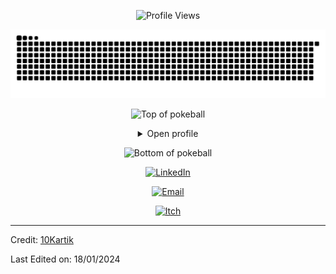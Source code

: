 <p align = "center">
  <img src = "https://komarev.com/ghpvc/?username=JuanPabloSaavedraRamirez&style=plastic&color=blueviolet" alt = "Profile Views"/>
</p>
<p align = "center">
  <img src = "https://github.com/7oSkaaa/7oSkaaa/blob/output/github-contribution-grid-snake.svg?" alt = "Snake Game"/>
</p>

<div align="center">


![Top of pokeball](https://user-images.githubusercontent.com/44261381/209363264-ac854d3c-2cc2-44c4-928e-8a08d1013f46.png)

<details>
<summary>Open profile</summary>

<br>
<div>
  <div align=center>
      <img height="200" alt="Avatar photo of KK10" src="YO.jpg" alt="Avatar photo of KK10">
  </div>
  <div align=center>
      <a>Game Developer Mexican</a>
  </div>
</div>

<details>
<summary>About me</summary>

[//]: # (You must have a lf before the markdown element when inside a block for it to work: https://stackoverflow.com/questions/29368902/how-can-i-wrap-my-markdown-in-an-html-div)

<div align="left">

```js
/**
 * Represents me.
 *
 * @constructor
 * @param {string} location - Guadalajara, Jalisco, México
 * @param {string} languagues - English, Spanish.
 * @param {string} jobTitle - Software and Game Engineer.
 * @param {string} specialization - Game Developer with C#.
 * @param {string} interests - Game System, ML-Agents, Unity and UE.
 * @param {string} hobbies - Gaming, music, series and movies.
 * @param {string} education - University, interactive software and video game development.
 * @param {string} approachable - Yes, to collaborate on exciting projects, don't hesitate to write out.
 *
 * @throws {Punch} To any and all bugs.
 *
 * @returns {Object} JP.
 */
```

</div>

</details>

<details>
<summary>Tools</summary>
<div>
  <p style="display: inline-block;" align="center">
    <kbd>
      <kbd>Programming Languages</kbd>
      <br>
      <br>
      <img width="30px" src="https://cdn.jsdelivr.net/gh/devicons/devicon/icons/cplusplus/cplusplus-original.svg" alt="cpp" title="C++" /> 
      <img width="30" src="https://user-images.githubusercontent.com/25181517/121405384-444d7300-c95d-11eb-959f-913020d3bf90.png" alt="C#" title="C#"/>
      <img width="30" src="https://upload.wikimedia.org/wikipedia/commons/thumb/4/4c/Typescript_logo_2020.svg/1200px-Typescript_logo_2020.svg.png" alt="TS" title="Ts"/>
      <img width="30" src="https://encrypted-tbn0.gstatic.com/images?q=tbn:ANd9GcQf-DW_HRN0h9p0HU7tkiKE4PiuryqmVH6X9w&s" alt="JS" title="JS"/>
    </kbd>
    <kbd>
      <kbd>Front-end</kbd>
      <br>
      <br>
      <img width="30px" src="https://cdn.jsdelivr.net/gh/devicons/devicon/icons/html5/html5-original.svg" alt="html" title="HTML"> 
      <img width="30px" src="https://cdn.jsdelivr.net/gh/devicons/devicon/icons/css3/css3-plain-wordmark.svg" alt="css" title="CSS"/>  
      <img width="30px" src="https://cdn.jsdelivr.net/gh/devicons/devicon/icons/react/react-original.svg" alt="react" title="Reactjs"/>
    </kbd>
    <br>
    <br>
    <kbd>
      <kbd>Operating System</kbd>
      <br>
      <br>
      <img width="30" src="https://user-images.githubusercontent.com/25181517/117269608-b7dcfb80-ae58-11eb-8e66-6cc8753553f0.png" alt="Android" title="Android"/>
    </kbd>
    <kbd>
      <kbd>Tools</kbd>
      <br>
      <br>
      <img width="30px" src="https://cdn.jsdelivr.net/gh/devicons/devicon/icons/vscode/vscode-original.svg"  alt="VSCode" title="VS Code"/>
      <img width="30px" src="https://upload.wikimedia.org/wikipedia/commons/thumb/2/2c/Visual_Studio_Icon_2022.svg/1200px-Visual_Studio_Icon_2022.svg.png"  alt="VS" title="VS"/>
      <img width="30px" src="https://cdn.jsdelivr.net/gh/devicons/devicon/icons/git/git-plain.svg" alt="git" title="git" />
      <img width="30px" src="https://upload.wikimedia.org/wikipedia/commons/thumb/c/c2/GitHub_Invertocat_Logo.svg/1200px-GitHub_Invertocat_Logo.svg.png" alt="github" title="github" />
      <img width="30px" src="https://digital.uva.es/wp-content/uploads/2025/10/gitlab.jpg" alt="GitLab" title="GitLab" />
      <img width="30px" src="https://cdn.prod.website-files.com/65a692daff091fd7cd094903/65a69603c637fedaff4a685d_webclipArtboard%202%20copy.png" alt="Diversion" title="Diversion" />

  </kbd>
     <kbd>
      <kbd>Game Development</kbd>
      <br>
      <br>
      <img width="30px" src="https://cdn.jsdelivr.net/gh/devicons/devicon/icons/unity/unity-original.svg" alt="unity" title="Unity Engine"/>
      <img width="30px" src="https://upload.wikimedia.org/wikipedia/commons/thumb/c/c2/Unreal_Engine_Logo_%28new_typeface%29.svg/988px-Unreal_Engine_Logo_%28new_typeface%29.svg.png" alt="UE" title="UE"/>
      <img width="30px" src="https://upload.wikimedia.org/wikipedia/commons/thumb/6/69/Logo_Aseprite.svg/1120px-Logo_Aseprite.svg.png" alt="Asprite" title="Asprite"/>
    </kbd>
  </p>
</div>
</details>

<details>
  <summary>GitHub Stats</summary>
  <br>
  <p align="center">
    <img align="center" src="https://github-readme-stats.vercel.app/api?username=JuanPabloSaavedraRamirez&show_icons=true" alt="GitHub Stats">
  </p>
</details>

<details>
  <summary>Quote</summary>
  <br>
  <blockquote>
    Quote here
    <br><strong>Book/X - Person</strong>
  </blockquote>
</details>

<details>
  <summary>Free DOSE hit</summary>
  <br>
  <small><i>DOSE (dopamine, oxytocin, serotonin & endorphin), refresh page if dose was ineffective.</i></small>
  <br>
  <div align="center"><img src="https://readme-jokes.vercel.app/api?theme=monokai" alt="Jokes Card" /></div>
</details>

<details>
<summary>What can I do for you?</summary>
<table style="border: none">
  <tr>
  <td width="50%" valign="top">

[//]: # (Fighting against markdown and blocks isn't easy, indentation is catastrophic)

## Let's Work on Your Project Together!


If you have any questions about me, if you like my profile or if you would like to ask me something, <a href="https://www.linkedin.com/in/juan-pablo-saavedra-ram%C3%ADrez-77ab15288/">contact me</a>, and I will respond as quickly as possible.

  </td>
  <td width="50%" valign="top">

## It's not perfect, isn't it?

**<img alt="Feedback" src="https://img.shields.io/badge/Ask%20me-anything-1abc9c.svg">**

<blockquote>“I think it’s very important to have a feedback loop, where you’re constantly thinking about what you’ve done and how you could be doing it better.”
<br><strong>– Elon Musk</strong></blockquote>

  </td>
  </tr>
</table>
</details>

</details>

![Bottom of pokeball](https://user-images.githubusercontent.com/44261381/209363271-905d2a5e-8a18-44c0-a450-45dddd4d5036.png)

</div>

<div align=center>
 <a href="https://www.linkedin.com/in/juan-pablo-saavedra-ram%C3%ADrez-77ab15288/" target="_blank"><img src="https://img.shields.io/static/v1?style=for-the-badge&message=LinkedIn&color=0A66C2&logo=LinkedIn&logoColor=FFFFFF&label=" alt="LinkedIn" /></a>

<a href="mailto:saavedra75@live.com?subject=Hi%20Kartik%20,%20nice%20to%20meet%20you!" target="_blank"><img alt="Email" src="https://img.shields.io/static/v1?style=for-the-badge&message=Gmail&color=EA4335&logo=Gmail&logoColor=FFFFFF&label=" /></a>

<a href="https://juan-pablo-sr.itch.io/" target="_blank"><img width="100px" src="https://upload.wikimedia.org/wikipedia/commons/7/79/Itch.io_logo.svg" alt="Itch" /></a>

</div>

------
Credit: [10Kartik](https://github.com/10Kartik)

Last Edited on: 18/01/2024